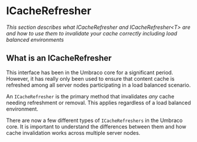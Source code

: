 # ICacheRefresher

_This section describes what ICacheRefresher and ICacheRefresher&lt;T&gt; are and how to use them to invalidate your cache correctly including load balanced environments_

## What is an ICacheRefresher

This interface has been in the Umbraco core for a significant period. However, it has really only been used to ensure that content cache is refreshed among all server nodes participating in a load balanced scenario.

An `ICacheRefresher` is the primary method that invalidates *any* cache needing refreshment or removal. This applies regardless of a load balanced environment.

There are now a few different types of `ICacheRefreshers` in the Umbraco core. It is important to understand the differences between them and how cache invalidation works across multiple server nodes.
